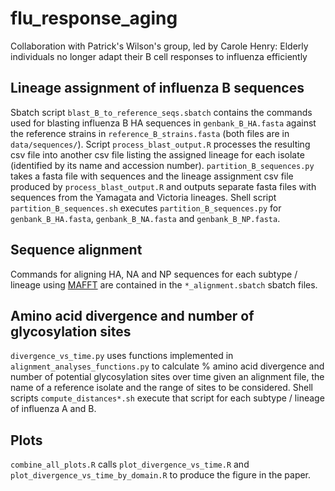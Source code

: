 # flu_response_aging
Collaboration with Patrick's Wilson's group, led by Carole Henry: Elderly individuals no longer adapt their B cell responses to influenza efficiently

## Lineage assignment of influenza B sequences
Sbatch script ```blast_B_to_reference_seqs.sbatch``` contains the commands used for blasting influenza B HA  sequences in ```genbank_B_HA.fasta``` against the reference strains in ```reference_B_strains.fasta``` (both files are in ```data/sequences/```). Script ```process_blast_output.R``` processes the resulting csv file into another csv file listing the assigned lineage for each isolate (identified by its name and accession number). ```partition_B_sequences.py``` takes a fasta file with sequences   and the lineage assignment csv file produced by ```process_blast_output.R``` and outputs separate fasta files with sequences from the Yamagata and Victoria lineages. Shell script ```partition_B_sequences.sh``` executes ```partition_B_sequences.py``` for  ```genbank_B_HA.fasta```, ```genbank_B_NA.fasta``` and ```genbank_B_NP.fasta```.

## Sequence alignment
Commands for aligning HA, NA and NP sequences for each subtype / lineage using [MAFFT](https://mafft.cbrc.jp/alignment/software/) are contained in the ```*_alignment.sbatch``` sbatch files.

## Amino acid divergence and number of glycosylation sites
```divergence_vs_time.py``` uses functions implemented in ```alignment_analyses_functions.py``` to calculate % amino acid divergence and number of potential glycosylation sites over time given an alignment file, the name of a reference isolate and the range of sites to be considered. Shell scripts ```compute_distances*.sh``` execute that script for each subtype / lineage of influenza A and B.

## Plots
```combine_all_plots.R``` calls ```plot_divergence_vs_time.R``` and ```plot_divergence_vs_time_by_domain.R``` to produce the figure in the paper.
